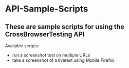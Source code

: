 # API-Sample-Scripts
## These are sample scripts for using the CrossBrowserTesting API

Available scripts:
- run a screenshot test on multiple URLs
- take a screenshot of a livetest using Mobile Firefox
